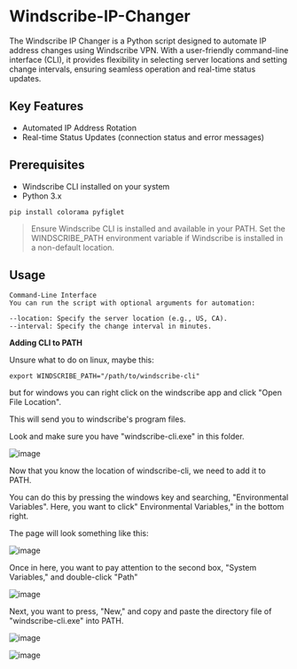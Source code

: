 # Windscribe-IP-Changer
The Windscribe IP Changer is a Python script designed to automate IP address changes using Windscribe VPN. 
With a user-friendly command-line interface (CLI), it provides flexibility in selecting server locations and setting change intervals, ensuring seamless operation and real-time status updates.

## Key Features
- Automated IP Address Rotation
- Real-time Status Updates (connection status and error messages)

## Prerequisites

- Windscribe CLI installed on your system
- Python 3.x
```
pip install colorama pyfiglet
```

> Ensure Windscribe CLI is installed and available in your PATH. Set the WINDSCRIBE_PATH environment variable if Windscribe is installed in a non-default location.

## Usage
```
Command-Line Interface
You can run the script with optional arguments for automation:

--location: Specify the server location (e.g., US, CA).
--interval: Specify the change interval in minutes.
```

**Adding CLI to PATH**

Unsure what to do on linux, maybe this:

```
export WINDSCRIBE_PATH="/path/to/windscribe-cli"
```

but for windows you can right click on the windscribe app and click "Open File Location".

This will send you to windscribe's program files.

Look and make sure you have "windscribe-cli.exe" in this folder.

![image](https://github.com/Cr0mb/Windscribe-IP-Changer/assets/137664526/7a0f97c4-b216-4745-89c0-de9d71e4c008)

Now that you know the location of windscribe-cli, we need to add it to PATH.

You can do this by pressing the windows key and searching, "Environmental Variables". Here, you want to click" Environmental Variables," in the bottom right.

The page will look something like this:

![image](https://github.com/Cr0mb/Windscribe-IP-Changer/assets/137664526/af7e1a6f-d5e6-4be0-9936-1b0fd7142673)

Once in here, you want to pay attention to the second box, "System Variables," and double-click "Path"

![image](https://github.com/Cr0mb/Windscribe-IP-Changer/assets/137664526/f84c8edb-4529-42f8-b0bf-305742b4b1c5)

Next, you want to press, "New," and copy and paste the directory file of "windscribe-cli.exe" into PATH.

![image](https://github.com/Cr0mb/Windscribe-IP-Changer/assets/137664526/2bc01dd4-6791-438b-919b-fa427b1faade)

![image](https://github.com/Cr0mb/Windscribe-IP-Changer/assets/137664526/e38ff544-30ea-43ff-bdd8-5f7406bdd2ac)








